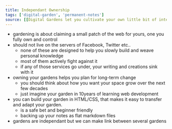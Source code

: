 ```yaml
---
title: Independant Ownership
tags: ['digital-garden', 'permanent-notes']
source: [[Digital Gardens let you cultivate your own little bit of internet]]
---
```


- gardening is about claiming a small patch of the web for yours, one you fully own and control
- should not live on the servers of Facebook, Twitter etc..
	- none of these are designed to help you slowly build and weave personal knowledge
	- most of them actively fight against it
	- if any of those services go under, your writing and creations sink with it
- owning your gardens helps you plan for long-term change
	- you should think about how you want your space grow over the next few decades
	- just imagine your garden in 10years of learning web development
- you can build your garden in HTML/CSS, that makes it easy to transfer and adapt your garden.
	- is a safe bet and beginner friendly
	- backing up your notes as flat markdown files
- gardens are independant but we can make link between several gardens
